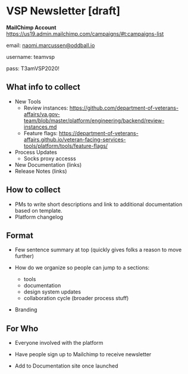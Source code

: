 # VSP Newsletter [draft]



**MailChimp Account**
https://us19.admin.mailchimp.com/campaigns/#t:campaigns-list

email: naomi.marcussen@oddball.io

username: teamvsp

pass: T3amVSP2020! 



## What info to collect

- New Tools
  - Review instances: https://github.com/department-of-veterans-affairs/va.gov-team/blob/master/platform/engineering/backend/review-instances.md
  - Feature flags:
    https://department-of-veterans-affairs.github.io/veteran-facing-services-tools/platform/tools/feature-flags/ 
- Process Updates
  - Socks proxy accesss 
- New Documentation (links)
- Release Notes (links)



## How to collect

- PMs to write short descriptions and link to additional documentation based on template.
- Platform changelog



## Format

- Few sentence summary at top (quickly gives folks a reason to move further)

- How do we organize so people can jump to a sections:
  - tools
  - documentation
  - design system updates
  - collaboration cycle (broader process stuff)

- Branding

  

## For Who

- Everyone involved with the platform

- Have people sign up to Mailchimp to receive newsletter 

- Add to Documentation site once launched

  